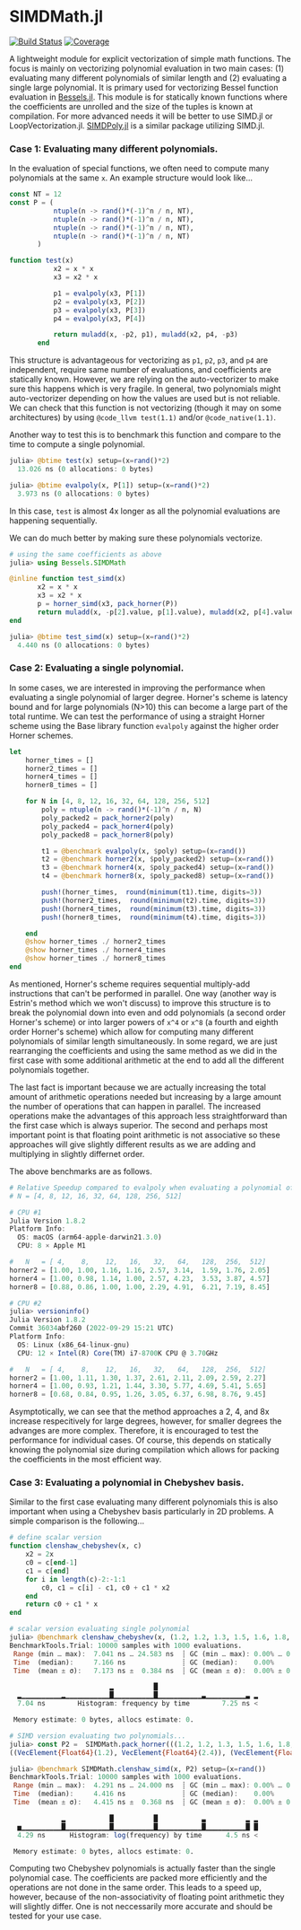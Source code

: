 # SIMDMath.jl

[![Build Status](https://github.com/heltonmc/SIMDMath.jl/actions/workflows/CI.yml/badge.svg?branch=main)](https://github.com/heltonmc/SIMDMath.jl/actions/workflows/CI.yml?query=branch%3Amain)
[![Coverage](https://codecov.io/gh/heltonmc/SIMDMath.jl/branch/main/graph/badge.svg)](https://codecov.io/gh/heltonmc/SIMDMath.jl)


A lightweight module for explicit vectorization of simple math functions. The focus is mainly on vectorizing polynomial evaluation in two main cases: (1) evaluating many different polynomials of similar length and (2) evaluating a single large polynomial. It is primary used for vectorizing Bessel function evaluation in [Bessels.jl](https://github.com/JuliaMath/Bessels.jl).
This module is for statically known functions where the coefficients are unrolled and the size of the tuples is known at compilation. For more advanced needs it will be better to use SIMD.jl or LoopVectorization.jl.
[SIMDPoly.jl](https://github.com/augustt198/SIMDPoly.jl) is a similar package utilizing SIMD.jl.

### Case 1: Evaluating many different polynomials.

In the evaluation of special functions, we often need to compute many polynomials at the same `x`. An example structure would look like...
```julia
const NT = 12
const P = (
           ntuple(n -> rand()*(-1)^n / n, NT),
           ntuple(n -> rand()*(-1)^n / n, NT),
           ntuple(n -> rand()*(-1)^n / n, NT),
           ntuple(n -> rand()*(-1)^n / n, NT)
       )

function test(x)
           x2 = x * x
           x3 = x2 * x

           p1 = evalpoly(x3, P[1])
           p2 = evalpoly(x3, P[2])
           p3 = evalpoly(x3, P[3])
           p4 = evalpoly(x3, P[4])

           return muladd(x, -p2, p1), muladd(x2, p4, -p3)
       end
```
This structure is advantageous for vectorizing as `p1`, `p2`, `p3`, and `p4` are independent, require same number of evaluations, and coefficients are statically known.
However, we are relying on the auto-vectorizer to make sure this happens which is very fragile. In general, two polynomials might auto-vectorizer depending on how the values are used but is not reliable.
We can check that this function is not vectorizing (though it may on some architectures) by using `@code_llvm test(1.1)` and/or `@code_native(1.1)`.

Another way to test this is to benchmark this function and compare to the time to compute a single polynomial.
```julia
julia> @btime test(x) setup=(x=rand()*2)
  13.026 ns (0 allocations: 0 bytes)

julia> @btime evalpoly(x, P[1]) setup=(x=rand()*2)
  3.973 ns (0 allocations: 0 bytes)
```
In this case, `test` is almost 4x longer as all the polynomial evaluations are happening sequentially.

We can do much better by making sure these polynomials vectorize.
```julia
# using the same coefficients as above
julia> using Bessels.SIMDMath

@inline function test_simd(x)
       x2 = x * x
       x3 = x2 * x
       p = horner_simd(x3, pack_horner(P))
       return muladd(x, -p[2].value, p[1].value), muladd(x2, p[4].value, -p[3].value)
end

julia> @btime test_simd(x) setup=(x=rand()*2)
  4.440 ns (0 allocations: 0 bytes)
```

### Case 2: Evaluating a single polynomial.

In some cases, we are interested in improving the performance when evaluating a single polynomial of larger degree. Horner's scheme is latency bound and for large polynomials (N>10) this can become a large part of the total runtime. We can test the performance of using a straight Horner scheme using the Base library function `evalpoly` against the higher order Horner schemes.
```julia
let
    horner_times = []
    horner2_times = []
    horner4_times = []
    horner8_times = []

    for N in [4, 8, 12, 16, 32, 64, 128, 256, 512]
        poly = ntuple(n -> rand()*(-1)^n / n, N)
        poly_packed2 = pack_horner2(poly)
        poly_packed4 = pack_horner4(poly)
        poly_packed8 = pack_horner8(poly)

        t1 = @benchmark evalpoly(x, $poly) setup=(x=rand())
        t2 = @benchmark horner2(x, $poly_packed2) setup=(x=rand())
        t3 = @benchmark horner4(x, $poly_packed4) setup=(x=rand())
        t4 = @benchmark horner8(x, $poly_packed8) setup=(x=rand())

        push!(horner_times,  round(minimum(t1).time, digits=3))
        push!(horner2_times,  round(minimum(t2).time, digits=3))
        push!(horner4_times,  round(minimum(t3).time, digits=3))
        push!(horner8_times,  round(minimum(t4).time, digits=3))

    end
    @show horner_times ./ horner2_times
    @show horner_times ./ horner4_times
    @show horner_times ./ horner8_times
end
```

As mentioned, Horner's scheme requires sequential multiply-add instructions that can't be performed in parallel. One way (another way is Estrin's method which we won't discuss) to improve this structure is to break the polynomial down into even and odd polynomials (a second order Horner's scheme) or into larger powers of `x^4` or `x^8` (a fourth and eighth order Horner's scheme) which allow for computing many different polynomials of similar length simultaneously. In some regard, we are just rearranging the coefficients and using the same method as we did in the first case with some additional arithmetic at the end to add all the different polynomials together.

The last fact is important because we are actually increasing the total amount of arithmetic operations needed but increasing by a large amount the number of operations that can happen in parallel. The increased operations make the advantages of this approach less straightforward than the first case which is always superior. The second and perhaps most important point is that floating point arithmetic is not associative so these approaches will give slightly different results as we are adding and multiplying in slightly differnet order.

The above benchmarks are as follows.
```julia
# Relative Speedup compared to evalpoly when evaluating a polynomial of N degree
# N = [4, 8, 12, 16, 32, 64, 128, 256, 512]

# CPU #1
Julia Version 1.8.2
Platform Info:
  OS: macOS (arm64-apple-darwin21.3.0)
  CPU: 8 × Apple M1

#   N   = [ 4,    8,    12,   16,   32,   64,   128,  256,  512]
horner2 = [1.00, 1.00, 1.16, 1.16, 2.57, 3.14,  1.59, 1.76, 2.05]
horner4 = [1.00, 0.98, 1.14, 1.00, 2.57, 4.23,  3.53, 3.87, 4.57]
horner8 = [0.88, 0.86, 1.00, 1.00, 2.29, 4.91,  6.21, 7.19, 8.45]

# CPU #2
julia> versioninfo()
Julia Version 1.8.2
Commit 36034abf260 (2022-09-29 15:21 UTC)
Platform Info:
  OS: Linux (x86_64-linux-gnu)
  CPU: 12 × Intel(R) Core(TM) i7-8700K CPU @ 3.70GHz

#   N   = [ 4,    8,    12,   16,   32,   64,   128,  256,  512]
horner2 = [1.00, 1.11, 1.30, 1.37, 2.61, 2.11, 2.09, 2.59, 2.27]
horner4 = [1.00, 0.93, 1.21, 1.44, 3.30, 5.77, 4.69, 5.41, 5.65]
horner8 = [0.68, 0.84, 0.95, 1.26, 3.05, 6.37, 6.98, 8.76, 9.45]
```
Asymptotically, we can see that the method approaches a 2, 4, and 8x increase respecitively for large degrees, however, for smaller degrees the advanges are more complex. Therefore, it is encouraged to test the performance for individual cases. Of course, this depends on statically knowing the polynomial size during compilation which allows for packing the coefficients in the most efficient way.

### Case 3: Evaluating a polynomial in Chebyshev basis.

Similar to the first case evaluating many different polynomials this is also important when using a Chebyshev basis particularly in 2D problems. A simple comparison is the following...

```julia
# define scalar version
function clenshaw_chebyshev(x, c)
    x2 = 2x
    c0 = c[end-1]
    c1 = c[end]
    for i in length(c)-2:-1:1
        c0, c1 = c[i] - c1, c0 + c1 * x2
    end
    return c0 + c1 * x
end

# scalar version evaluating single polynomial
julia> @benchmark clenshaw_chebyshev(x, (1.2, 1.2, 1.3, 1.5, 1.6, 1.8, 1.9, 2.1, 2.2, 2.3, 2.5, 1.3, 1.5, 1.6, 1.8, 1.9, 2.1, 2.2)) setup=(x=rand())
BenchmarkTools.Trial: 10000 samples with 1000 evaluations.
 Range (min … max):  7.041 ns … 24.583 ns  ┊ GC (min … max): 0.00% … 0.00%
 Time  (median):     7.166 ns              ┊ GC (median):    0.00%
 Time  (mean ± σ):   7.173 ns ±  0.384 ns  ┊ GC (mean ± σ):  0.00% ± 0.00%

                         ▂          █                         
  ▂▁▁▁▁▁▁▁▁▁▁▂▁▁▁▁▁▁▁▁▁▁▁█▁▁▁▁▁▁▁▁▁▁█▁▁▁▁▁▁▁▁▁▁▁▃▁▁▁▁▁▁▁▁▁▁▃ ▂
  7.04 ns        Histogram: frequency by time        7.25 ns <

 Memory estimate: 0 bytes, allocs estimate: 0.

# SIMD version evaluating two polynomials...
julia> const P2 =  SIMDMath.pack_horner(((1.2, 1.2, 1.3, 1.5, 1.6, 1.8, 1.9, 2.1, 2.2, 2.3, 2.5, 1.3, 1.5, 1.6, 1.8, 1.9, 2.1, 2.2), (2.4, 1.3, 1.5, 1.6, 1.8, 1.9, 2.1, 2.2, 2.1, 2.6, 2.1, 2.2, 2.3, 2.4, 2.5, 2.6, 2.7, 2.8)))
((VecElement{Float64}(1.2), VecElement{Float64}(2.4)), (VecElement{Float64}(1.2), VecElement{Float64}(1.3)), (VecElement{Float64}(1.3), VecElement{Float64}(1.5)), (VecElement{Float64}(1.5), VecElement{Float64}(1.6)), (VecElement{Float64}(1.6), VecElement{Float64}(1.8)), (VecElement{Float64}(1.8), VecElement{Float64}(1.9)), (VecElement{Float64}(1.9), VecElement{Float64}(2.1)), (VecElement{Float64}(2.1), VecElement{Float64}(2.2)), (VecElement{Float64}(2.2), VecElement{Float64}(2.1)), (VecElement{Float64}(2.3), VecElement{Float64}(2.6)), (VecElement{Float64}(2.5), VecElement{Float64}(2.1)), (VecElement{Float64}(1.3), VecElement{Float64}(2.2)), (VecElement{Float64}(1.5), VecElement{Float64}(2.3)), (VecElement{Float64}(1.6), VecElement{Float64}(2.4)), (VecElement{Float64}(1.8), VecElement{Float64}(2.5)), (VecElement{Float64}(1.9), VecElement{Float64}(2.6)), (VecElement{Float64}(2.1), VecElement{Float64}(2.7)), (VecElement{Float64}(2.2), VecElement{Float64}(2.8)))

julia> @benchmark SIMDMath.clenshaw_simd(x, P2) setup=(x=rand())
BenchmarkTools.Trial: 10000 samples with 1000 evaluations.
 Range (min … max):  4.291 ns … 24.000 ns  ┊ GC (min … max): 0.00% … 0.00%
 Time  (median):     4.416 ns              ┊ GC (median):    0.00%
 Time  (mean ± σ):   4.415 ns ±  0.368 ns  ┊ GC (mean ± σ):  0.00% ± 0.00%

             ▂           █          █           ▃          ▂ ▂
  ▅▁▁▁▁▁▁▁▁▁▁█▁▁▁▁▁▁▁▁▁▁▁█▁▁▁▁▁▁▁▁▁▁█▁▁▁▁▁▁▁▁▁▁▁█▁▁▁▁▁▁▁▁▁▁█ █
  4.29 ns      Histogram: log(frequency) by time      4.5 ns <

 Memory estimate: 0 bytes, allocs estimate: 0.
 ```

 Computing two Chebyshev polynomials is actually faster than the single polynomial case. The coefficients are packed more efficiently and the operations are not done in the same order. This leads to a speed up, however, because of the non-associativity of floating point arithmetic they will slightly differ. One is not neccessarily more accurate and should be tested for your use case.
 
